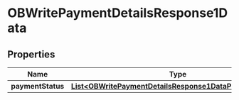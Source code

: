 # OBWritePaymentDetailsResponse1Data

## Properties
Name | Type | Description | Notes
------------ | ------------- | ------------- | -------------
**paymentStatus** | [**List&lt;OBWritePaymentDetailsResponse1DataPaymentStatus&gt;**](OBWritePaymentDetailsResponse1DataPaymentStatus.md) |  |  [optional]
